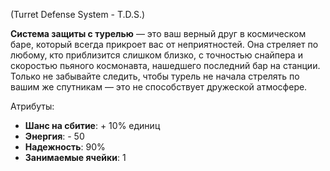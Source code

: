 (Turret Defense System - T.D.S.)

**Система защиты с турелью** — это ваш верный друг в космическом баре, который всегда прикроет вас от неприятностей. Она стреляет по любому, кто приблизится слишком близко, с точностью снайпера и скоростью пьяного космонавта, нашедшего последний бар на станции. Только не забывайте следить, чтобы турель не начала стрелять по вашим же спутникам — это не способствует дружеской атмосфере.

Атрибуты:
- **Шанс на сбитие**: + 10% единиц
- **Энергия**: - 50
- **Надежность**: 90%
- **Занимаемые ячейки**: 1